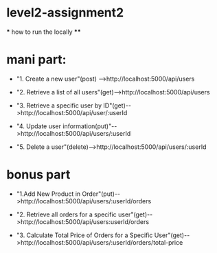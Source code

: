 # level2-assignment2

**\*** how to run the locally **\*\***

# mani part:

- "1. Create a new user"(post) -->http://localhost:5000/api/users

- "2. Retrieve a list of all users"(get)-->http://localhost:5000/api/users

- "3. Retrieve a specific user by ID"(get)-->http://localhost:5000/api/user/:userId

- "4. Update user information(put)"-->http://localhost:5000/api/users/:userId

- "5. Delete a user"(delete)-->http://localhost:5000/api/users/:userId

# bonus part

- "1.Add New Product in Order"(put)-->http://localhost:5000/api/users/:userId/orders

- "2. Retrieve all orders for a specific user"(get)-->http://localhost:5000/api/users:userId/orders

- "3. Calculate Total Price of Orders for a Specific User"(get)-->http://localhost:5000/api/users/:userId/orders/total-price
